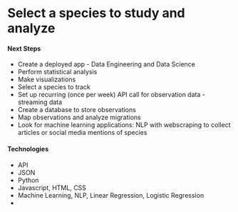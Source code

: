 # Select a species to study and analyze

#### Next Steps
* Create a deployed app - Data Engineering and Data Science
* Perform statistical analysis
* Make visualizations
* Select a species to track
* Set up recurring (once per week) API call for observation data - streaming data
* Create a database to store observations
* Map observations and analyze migrations
* Look for machine learning applications: NLP with webscraping to collect articles or social media mentions of species


#### Technologies
* API
* JSON
* Python
* Javascript, HTML, CSS
* Machine Learning, NLP, Linear Regression, Logistic Regression
* 
